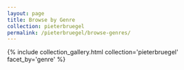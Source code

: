```yaml
---
layout: page
title: Browse by Genre
collection: pieterbruegel
permalink: /pieterbruegel/browse-genres/
---
```


{% include collection_gallery.html collection='pieterbruegel' facet_by='genre' %}
